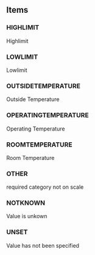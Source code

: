 

<!-- end of short definition -->
## Items

### HIGHLIMIT
Highlimit

### LOWLIMIT
Lowlimit

### OUTSIDETEMPERATURE
Outside Temperature

### OPERATINGTEMPERATURE
Operating Temperature

### ROOMTEMPERATURE
Room Temperature

### OTHER
required category not on scale

### NOTKNOWN
Value is unkown

### UNSET
Value has not been specified
